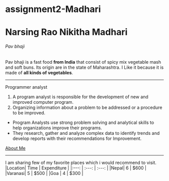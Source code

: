 # assignment2-Madhari
# Narsing Rao Nikitha Madhari
###### Pav bhaji
Pav bhaji is a fast food **from India** that consist of spicy mix vegetable mash and soft buns. Its origin are in the state of Maharashtra. I Like it because it is made of  **all kinds of vegetables**.

---
Programmer analyst
1. A program analyst is responsible for the development of new and improved computer program.
2. Organizing information about a problem to be addressed or a procedure to be improved.

- Program Analysts use strong problem solving and analytical skills to help organizations improve their programs.
- They research, gather and analyze complex data to identify trends and develop reports with their recommendations for Improvement.

[About Me](AboutMe.md)

---

I am sharing few of my favorite places which i would recommend to visit.
|Location| Time | Expenditure |
|:---: | :---: | :---: |
|Nepal| 6 | $600 |
|Varanasi| 5 | $500 |
|Goa | 4 | $300 |


